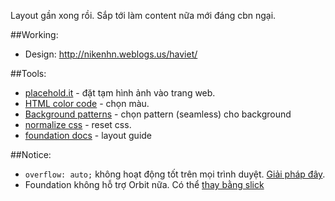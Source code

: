 Layout gần xong rồi. Sắp tới làm content nữa mới đáng cbn ngại.

##Working:
- Design: http://nikenhn.weblogs.us/haviet/

##Tools:
- [placehold.it](http://placehold.it) - đặt tạm hình ảnh vào trang web.
- [HTML color code](http://html-color-codes.info/) - chọn màu.
- [Background patterns](http://subtlepatterns.com/) - chọn pattern (seamless) cho background
- [normalize css](https://github.com/xabeng/normalize.css) - reset css.
- [foundation docs](http://foundation.zurb.com/docs/) - layout guide

##Notice:
- `overflow: auto;` không hoạt động tốt trên mọi trình duyệt. [Giải pháp đây](http://filamentgroup.github.io/Overthrow/).
- Foundation không hỗ trợ Orbit nữa. Có thể [thay bằng slick](https://github.com/kenwheeler/slick)
